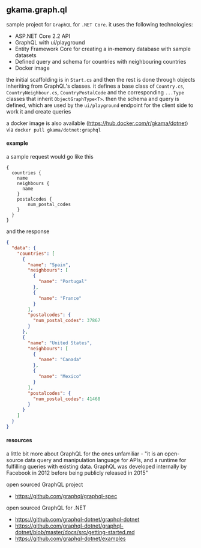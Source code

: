 ## gkama.graph.ql
sample project for `GraphQL` for `.NET Core`. it uses the following technologies:

- ASP.NET Core 2.2 API
- GraphQL with ui/playground
- Entity Framework Core for creating a in-memory database with sample datasets
- Defined query and schema for countries with neighbouring countries
- Docker image

the initial scaffolding is in `Start.cs` and then the rest is done through objects inheriting from GraphQL's classes. it defines a base class of `Country.cs`, `CountryNeighbour.cs`, `CountryPostalCode` and the corresponding `...Type` classes that inherit `ObjectGraphType<T>`. then the schema and query is defined, which are used by the `ui/playground` endpoint for the client side to work it and create queries

a docker image is also available (https://hub.docker.com/r/gkama/dotnet) via `docker pull gkama/dotnet:graphql`

#### example
a sample request would go like this

```
{
  countries {
    name
    neighbours {
      name
    }
    postalcodes {
        num_postal_codes
    }
  }
}
```

and the response

``` json
{
  "data": {
    "countries": [
      {
        "name": "Spain",
        "neighbours": [
          {
            "name": "Portugal"
          },
          {
            "name": "France"
          }
        ],
        "postalcodes": {
          "num_postal_codes": 37867
        }
      },
      {
        "name": "United States",
        "neighbours": [
          {
            "name": "Canada"
          },
          {
            "name": "Mexico"
          }
        ],
        "postalcodes": {
          "num_postal_codes": 41468
        }
      }
    ]
  }
}
```

#### resources
a little bit more about GraphQL for the ones unfamiliar - "it is an open-source data query and manipulation language for APIs, and a runtime for fulfilling queries with existing data. GraphQL was developed internally by Facebook in 2012 before being publicly released in 2015"

open sourced GraphQL project
- https://github.com/graphql/graphql-spec

open sourced GraphQL for .NET
- https://github.com/graphql-dotnet/graphql-dotnet
- https://github.com/graphql-dotnet/graphql-dotnet/blob/master/docs/src/getting-started.md
- https://github.com/graphql-dotnet/examples
